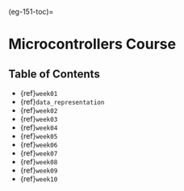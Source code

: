 <!-- #region -->
(eg-151-toc)=
# Microcontrollers Course



## Table of Contents

- {ref}`week01`
- {ref}`data_representation`
- {ref}`week02`
- {ref}`week03`
- {ref}`week04`
- {ref}`week05`
- {ref}`week06`
- {ref}`week07`
- {ref}`week08`
- {ref}`week09`
- {ref}`week10`
<!-- #endregion -->

```python

```
